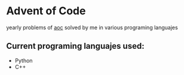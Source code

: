 # Advent of Code

yearly problems of [aoc](https://adventofcode.com/) solved by me in various programing languajes


## Current programing languajes used:
* Python
* C++
